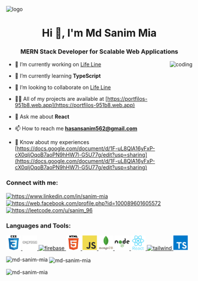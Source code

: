 ![logo](https://github.com/md-sanim-mia/md-sanim-mia/blob/main/193efaad-8960-4419-8c39-0f62550b5edd.jpg)
<h1 align="center">Hi 👋, I'm Md Sanim Mia</h1>
<h3 align="center">MERN Stack Developer for Scalable Web Applications</h3>

  <img height='400' align='right' src="https://media3.giphy.com/media/qgQUggAC3Pfv687qPC/200w.gif?cid=6c09b9527xebvlkuxnrpwbj33wgoblp3cislhix37eovqi2o&ep=v1_gifs_search&rid=200w.gif&ct=g" alt="coding" />
  
- 🔭 I’m currently working on [Life Line](https://hospital-management-4e9fc.web.app)

- 🌱 I’m currently learning **TypeScript**

- 👯 I’m looking to collaborate on [Life Line](https://hospital-management-4e9fc.web.app)

- 👨‍💻 All of my projects are available at [https://portfilos-951b8.web.app](https://portfilos-951b8.web.app)

- 💬 Ask me about **React**

- 📫 How to reach me **hasansanim562@gmail.com**

- 📄 Know about my experiences [https://docs.google.com/document/d/1F-uL8QlA16yFxP-cX0qljOqoB7aoPN9hHW7l-G5U77g/edit?usp=sharing](https://docs.google.com/document/d/1F-uL8QlA16yFxP-cX0qljOqoB7aoPN9hHW7l-G5U77g/edit?usp=sharing)

<h3 align="left">Connect with me:</h3>
<p align="left">
<a href="https://linkedin.com/in/https://www.linkedin.com/in/sanim-mia" target="blank"><img align="center" src="https://raw.githubusercontent.com/rahuldkjain/github-profile-readme-generator/master/src/images/icons/Social/linked-in-alt.svg" alt="https://www.linkedin.com/in/sanim-mia" height="30" width="40" /></a>
<a href="https://fb.com/https://web.facebook.com/profile.php?id=100089601605572" target="blank"><img align="center" src="https://raw.githubusercontent.com/rahuldkjain/github-profile-readme-generator/master/src/images/icons/Social/facebook.svg" alt="https://web.facebook.com/profile.php?id=100089601605572" height="30" width="40" /></a>
<a href="https://www.leetcode.com/https://leetcode.com/u/sanim_96" target="blank"><img align="center" src="https://raw.githubusercontent.com/rahuldkjain/github-profile-readme-generator/master/src/images/icons/Social/leet-code.svg" alt="https://leetcode.com/u/sanim_96" height="30" width="40" /></a>
</p>

<h3 align="left">Languages and Tools:</h3>
<p align="left"> <a href="https://www.w3schools.com/css/" target="_blank" rel="noreferrer"> <img src="https://raw.githubusercontent.com/devicons/devicon/master/icons/css3/css3-original-wordmark.svg" alt="css3" width="40" height="40"/> </a> <a href="https://expressjs.com" target="_blank" rel="noreferrer"> <img src="https://raw.githubusercontent.com/devicons/devicon/master/icons/express/express-original-wordmark.svg" alt="express" width="40" height="40"/> </a> <a href="https://firebase.google.com/" target="_blank" rel="noreferrer"> <img src="https://www.vectorlogo.zone/logos/firebase/firebase-icon.svg" alt="firebase" width="40" height="40"/> </a> <a href="https://www.w3.org/html/" target="_blank" rel="noreferrer"> <img src="https://raw.githubusercontent.com/devicons/devicon/master/icons/html5/html5-original-wordmark.svg" alt="html5" width="40" height="40"/> </a> <a href="https://developer.mozilla.org/en-US/docs/Web/JavaScript" target="_blank" rel="noreferrer"> <img src="https://raw.githubusercontent.com/devicons/devicon/master/icons/javascript/javascript-original.svg" alt="javascript" width="40" height="40"/> </a> <a href="https://www.mongodb.com/" target="_blank" rel="noreferrer"> <img src="https://raw.githubusercontent.com/devicons/devicon/master/icons/mongodb/mongodb-original-wordmark.svg" alt="mongodb" width="40" height="40"/> </a> <a href="https://nodejs.org" target="_blank" rel="noreferrer"> <img src="https://raw.githubusercontent.com/devicons/devicon/master/icons/nodejs/nodejs-original-wordmark.svg" alt="nodejs" width="40" height="40"/> </a> <a href="https://reactjs.org/" target="_blank" rel="noreferrer"> <img src="https://raw.githubusercontent.com/devicons/devicon/master/icons/react/react-original-wordmark.svg" alt="react" width="40" height="40"/> </a> <a href="https://tailwindcss.com/" target="_blank" rel="noreferrer"> <img src="https://www.vectorlogo.zone/logos/tailwindcss/tailwindcss-icon.svg" alt="tailwind" width="40" height="40"/> </a> <a href="https://www.typescriptlang.org/" target="_blank" rel="noreferrer"> <img src="https://raw.githubusercontent.com/devicons/devicon/master/icons/typescript/typescript-original.svg" alt="typescript" width="40" height="40"/> </a> </p>

<p><img align="left" src="https://github-readme-stats.vercel.app/api/top-langs?username=md-sanim-mia&show_icons=true&locale=en&layout=compact" alt="md-sanim-mia" /></p>

<p>&nbsp;<img align="center" src="https://github-readme-stats.vercel.app/api?username=md-sanim-mia&show_icons=true&locale=en" alt="md-sanim-mia" /></p>

<p><img align="center" src="https://github-readme-streak-stats.herokuapp.com/?user=md-sanim-mia&" alt="md-sanim-mia" /></p>
